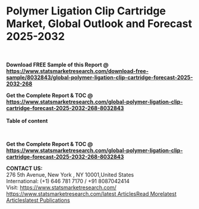 <h1>Polymer Ligation Clip Cartridge Market, Global Outlook and Forecast 2025-2032</h1><br/><p><strong>Download FREE Sample of this Report @ <a href="https://www.statsmarketresearch.com/download-free-sample/8032843/global-polymer-ligation-clip-cartridge-forecast-2025-2032-268">https://www.statsmarketresearch.com/download-free-sample/8032843/global-polymer-ligation-clip-cartridge-forecast-2025-2032-268</a></strong></p><div><b>Get the Complete Report & TOC @ <a href="https://www.statsmarketresearch.com/global-polymer-ligation-clip-cartridge-forecast-2025-2032-268-8032843">https://www.statsmarketresearch.com/global-polymer-ligation-clip-cartridge-forecast-2025-2032-268-8032843</a></b></div><br><b>Table of content</b><p><br><div><b>Get the Complete Report & TOC @ <a href="https://www.statsmarketresearch.com/global-polymer-ligation-clip-cartridge-forecast-2025-2032-268-8032843">https://www.statsmarketresearch.com/global-polymer-ligation-clip-cartridge-forecast-2025-2032-268-8032843</a></b></div></p> <b>CONTACT US:</b><br>276 5th Avenue, New York , NY 10001,United States<br>International: (+1) 646 781 7170 / +91 8087042414<br>Visit: <a href="https://www.statsmarketresearch.com/">https://www.statsmarketresearch.com/</a><br><a href="https://gyeongbokgung.com">https://www.statsmarketresearch.com/</a><a href="https://hallyeomaritime.com">latest Articles</a><a href="https://jingwansa.com">Read More</a><a href=https://nguoiviet.jp/">latest Articles</a><a href="https://www.intelmarketresearch.com/">latest Publications</a>